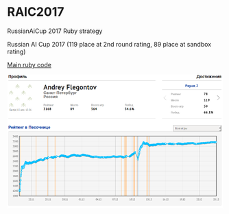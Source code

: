 # RAIC2017
RussianAiCup 2017 Ruby strategy

Russian AI Cup 2017 (119 place at 2nd round rating, 89 place at sandbox rating)

[Main ruby code](https://github.com/ForestHeart/russianAiCup/tree/master/2017_CodeWars/ruby_main_strat)

![alt text](https://github.com/ForestHeart/russianAiCup/blob/master/2017.png)
